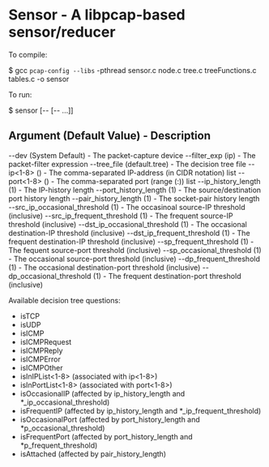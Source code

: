 Sensor - A libpcap-based sensor/reducer
=======================================

To compile:

$ gcc `pcap-config --libs` -pthread sensor.c node.c tree.c treeFunctions.c tables.c -o sensor

To run:

$ sensor [--<argument1> <value1> [--<argument2> <value2> ...]]

Argument (Default Value) - Description
--------------------------------------
--dev (System Default) - The packet-capture device
--filter_exp (ip) - The packet-filter expression
--tree_file (default.tree) - The decision tree file
--ip<1-8> () - The comma-separated IP-address (in CIDR notation) list
--port<1-8> () - The comma-separated port (range (<lower port>:<upper port>)) list
--ip_history_length (1) - The IP-history length
--port_history_length (1) - The source/destination port history length
--pair_history_length (1) - The socket-pair history length
--src_ip_occasional_threshold (1) - The occasinoal source-IP threshold (inclusive)
--src_ip_frequent_threshold (1) - The frequent source-IP threshold (inclusive)
--dst_ip_occasional_threshold (1) - The occasional destination-IP threshold (inclusive)
--dst_ip_frequent_threshold (1) - The frequent destination-IP threshold (inclusive)
--sp_frequent_threshold (1) - The fequent source-port threshold (inclusive)
--sp_occasional_threshold (1) - The occasional source-port threshold (inclusive)
--dp_frequent_threshold (1) - The occasional destination-port threshold (inclusive)
--dp_occasional_threshold (1) - The frequent destination-port threshold (inclusive)

Available decision tree questions:
- isTCP
- isUDP
- isICMP
- isICMPRequest
- isICMPReply
- isICMPError
- isICMPOther
- isInIPList<1-8> (associated with ip<1-8>)
- isInPortList<1-8> (associated with port<1-8>)
- isOccasionalIP (affected by ip_history_length and *_ip_occasional_threshold)
- isFrequentIP (affected by ip_history_length and *_ip_frequent_threshold)
- isOccasionalPort (affected by port_history_length and *p_occasional_threshold)
- isFrequentPort (affected by port_history_length and *p_frequent_threshold)
- isAttached (affected by pair_history_length)
